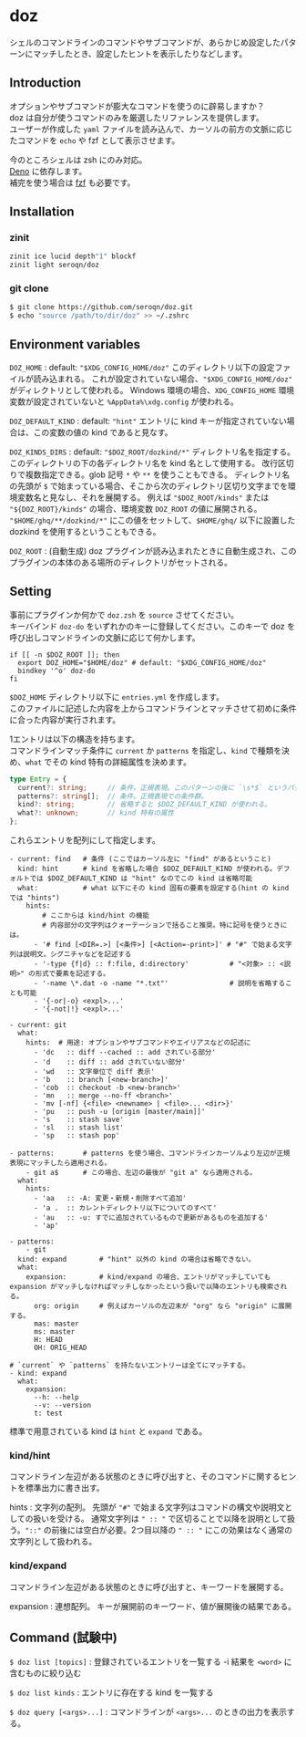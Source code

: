 # doz
シェルのコマンドラインのコマンドやサブコマンドが、あらかじめ設定したパターンにマッチしたとき、設定したヒントを表示したりなどします。


## Introduction
オプションやサブコマンドが膨大なコマンドを使うのに辟易しますか？<br>
doz は自分が使うコマンドのみを厳選したリファレンスを提供します。<br>
ユーザーが作成した `yaml` ファイルを読み込んで、カーソルの前方の文脈に応じたコマンドを `echo` や fzf として表示させます。

今のところシェルは zsh にのみ対応。<br>
[Deno](https://deno.land/) に依存します。<br>
補完を使う場合は [fzf](https://github.com/junegunn/fzf) も必要です。


## Installation

### zinit
```zsh
zinit ice lucid depth"1" blockf
zinit light seroqn/doz
```

### git clone
```sh
$ git clone https://github.com/seroqn/doz.git
$ echo "source /path/to/dir/doz" >> ~/.zshrc
```


## Environment variables

`DOZ_HOME`
: default: `"$XDG_CONFIG_HOME/doz"`
  このディレクトリ以下の設定ファイルが読み込まれる。
  これが設定されていない場合、`"$XDG_CONFIG_HOME/doz"` がディレクトリとして使われる。
  Windows 環境の場合、`XDG_CONFIG_HOME` 環境変数が設定されていないと `%AppData%\xdg.config` が使われる。

`DOZ_DEFAULT_KIND`
: default: `"hint"`
  エントリに kind キーが指定されていない場合は、この変数の値の kind であると見なす。

`DOZ_KINDS_DIRS`
: default: `"$DOZ_ROOT/dozkind/*"`
  ディレクトリ名を指定する。このディレクトリの下の各ディレクトリ名を kind 名として使用する。
  改行区切りで複数指定できる。glob 記号 `*` や `**` を使うこともできる。
  ディレクトリ名の先頭が `$` で始まっている場合、そこから次のディレクトリ区切り文字までを環境変数名と見なし、それを展開する。
  例えば `"$DOZ_ROOT/kinds"` または `"${DOZ_ROOT}/kinds"` の場合、環境変数 `DOZ_ROOT` の値に展開される。
  `"$HOME/ghq/**/dozkind/*"` にこの値をセットして、`$HOME/ghq/` 以下に設置した dozkind を使用するということもできる。

`DOZ_ROOT`
: (自動生成)
  doz プラグインが読み込まれたときに自動生成され、このプラグインの本体のある場所のディレクトリがセットされる。



## Setting
事前にプラグインか何かで `doz.zsh` を `source` させてください。<br>
キーバインド `doz-do` をいずれかのキーに登録してください。このキーで doz を呼び出しコマンドラインの文脈に応じて何かします。

```zsh:.zshrc
if [[ -n $DOZ_ROOT ]]; then
  export DOZ_HOME="$HOME/doz" # default: "$XDG_CONFIG_HOME/doz"
  bindkey '^o' doz-do
fi
```

`$DOZ_HOME` ディレクトリ以下に `entries.yml` を作成します。<br>
このファイルに記述した内容を上からコマンドラインとマッチさせて初めに条件に合った内容が実行されます。


1エントリは以下の構造を持ちます。<br>
コマンドラインマッチ条件に `current` か `patterns` を指定し、`kind` で種類を決め、`what` でその kind 特有の詳細属性を決めます。
```typescript
type Entry = {
  current?: string;     // 条件。正規表現。このパターンの後に `\s*$` というパターンが隠されている
  patterns?: string[];  // 条件。正規表現での条件群。
  kind?: string;        // 省略すると $DOZ_DEFAULT_KIND が使われる。
  what?: unknown;       // kind 特有の属性
};
```

これらエントリを配列にして指定します。
```yaml:entries:yml
- current: find   # 条件 (ここではカーソル左に "find" があるということ)
  kind: hint      # kind を省略した場合 $DOZ_DEFAULT_KIND が使われる。デフォルトでは $DOZ_DEFAULT_KIND は "hint" なのでこの kind は省略可能
  what:           # what 以下にその kind 固有の要素を設定する(hint の kind では "hints")
    hints:
        # ここからは kind/hint の機能
        # 内容部分の文字列はクォーテーションで括ること推奨。特に記号を使うときには。
      - '# find [<DIR=.>] [<条件>] [<Action=-print>]' # "#" で始まる文字列は説明文。シグニチャなどを記述する
      - '-type {f|d} :: f:file, d:directory'          # "<対象> :: <説明>" の形式で要素を記述する。
      - '-name \*.dat -o -name "*.txt"'               # 説明を省略することも可能
      - '{-or|-o} <expl>...'
      - '{-not|!} <expl>...'

- current: git
  what:
    hints:  # 用途: オプションやサブコマンドやエイリアスなどの記述に
      - 'dc   :: diff --cached :: add されている部分'
      - 'd    :: diff :: add されていない部分'
      - 'wd   :: 文字単位で diff 表示'
      - 'b    :: branch [<new-branch>]'
      - 'cob  :: checkout -b <new-branch>'
      - 'mn   :: merge --no-ff <branch>'
      - 'mv [-nf] {<file> <newname> | <file>... <dir>}'
      - 'pu   :: push -u [origin [master/main]]'
      - 's    :: stash save'
      - 'sl   :: stash list'
      - 'sp   :: stash pop'

- patterns:       # patterns を使う場合、コマンドラインカーソルより左辺が正規表現にマッチしたら適用される。
    - git a$      # この場合、左辺の最後が "git a" なら適用される。
  what:
    hints:
      - 'aa   :: -A: 変更・新規・削除すべて追加'
      - 'a .  :: カレントディレクトリ以下についてのすべて'
      - 'au   :: -u: すでに追加されているもので更新があるものを追加する'
      - 'ap'

- patterns:
    - git
  kind: expand        # "hint" 以外の kind の場合は省略できない。
  what:
    expansion:        # kind/expand の場合、エントリがマッチしていても expansion がマッチしなければマッチしなかったという扱いで以降のエントリも検索される。
      org: origin     # 例えばカーソルの左辺末が "org" なら "origin" に展開する。
      mas: master
      ms: master
      H: HEAD
      OH: ORIG_HEAD

# `current` や `patterns` を持たないエントリーは全てにマッチする。
- kind: expand
  what:
    expansion:
      --h: --help
      --v: --version
      t: test
```

標準で用意されている kind は `hint` と `expand` である。


### kind/hint
コマンドライン左辺がある状態のときに呼び出すと、そのコマンドに関するヒントを標準出力に書き出す。

hints
: 文字列の配列。
  先頭が `"#"` で始まる文字列はコマンドの構文や説明文としての扱いを受ける。
  通常文字列は `" :: "` で区切ることで以降を説明として扱う。`"::"` の前後には空白が必要。2つ目以降の `" :: "` にこの効果はなく通常の文字列として扱われる。


### kind/expand
コマンドライン左辺がある状態のときに呼び出すと、キーワードを展開する。

expansion
: 連想配列。
  キーが展開前のキーワード、値が展開後の結果である。


## Command (試験中)
`$ doz list [topics]`
: 登録されているエントリを一覧する
  \-i 結果を `<word>` に含むものに絞り込む

`$ doz list kinds`
: エントリに存在する kind を一覧する

`$ doz query [<args>...]`
: コマンドラインが `<args>...` のときの出力を表示する。
